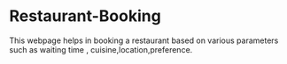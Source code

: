 # Restaurant-Booking
This webpage helps in booking a restaurant based on various parameters such as waiting time , cuisine,location,preference.
